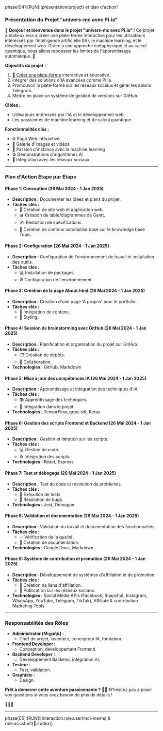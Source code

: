 phase[04]:[RUN]:[présentation(project) et plan d'action]

### Présentation du Projet "univers-mc avec Pi.ia"

👋 **Bonjour et bienvenue dans le projet "univers-mc avec Pi.ia" !** Ce projet ambitieux vise à créer une plate-forme interactive pour les utilisateurs intéressés par l'intelligence artificielle (IA), le machine learning, et le développement web. Grâce à une approche métaphysique et au calcul quantique, nous allons repousser les limites de l'apprentissage automatique. 🚀

**Objectifs du projet :**
1. [🔗 Créer une plate-forme](https://univers-mc.cloud/) interactive et éducative.
2. Intégrer des solutions d'IA avancées comme Pi.ia.
3. Promouvoir la plate-forme sur les réseaux sociaux et gérer les salons Telegram.
4. Mettre en place un système de gestion de versions sur GitHub.

**Cibles :**
- Utilisateurs intéressés par l'IA et le développement web.
- Les passionnés de machine learning et de calcul quantique.

**Fonctionnalités clés :**
- 🌐 Page Web interactive
- 📸 Galerie d'images et vidéos
- 🧠 Passion d'instance avec la machine learning
- ⚙️ Démonstrations d'algorithmes AI
- 📲 Intégration avec les réseaux sociaux

---

### Plan d'Action Étape par Étape

#### Phase 1: Conception (26 Mai 2024 - 1 Jan 2025)
- **Description :** Documenter les idées et plans du projet.
- **Tâches clés :**
  - 📄 Création de site web et application web.
  - 📊 Création de table/diagrammes de Gantt.
  - ✍️ Rédaction de spécifications.
  - 📝 Création de contenu automatisé basé sur le knowledge base Topic.

#### Phase 2: Configuration (26 Mai 2024 - 1 Jan 2025)
- **Description :** Configuration de l'environnement de travail et installation des outils.
- **Tâches clés :**
  - 💻 Installation de packages.
  - ⚙️ Configuration de l'environnement.

#### Phase 3: Création de la page About.html (26 Mai 2024 - 1 Jan 2025)
- **Description :** Création d'une page 'À propos' pour le portfolio.
- **Tâches clés :**
  - 📝 Intégration de contenu.
  - 🎨 Styling.

#### Phase 4: Session de brainstorming avec GitHub (26 Mai 2024 - 1 Jan 2025)
- **Description :** Planification et organisation du projet sur GitHub.
- **Tâches clés :**
  - 🗂️ Création de dépôts.
  - 🤝 Collaboration.
- **Technologies :** GitHub, Markdown

#### Phase 5: Mise à jour des compétences IA (26 Mai 2024 - 1 Jan 2025)
- **Description :** Apprentissage et intégration des techniques d'IA.
- **Tâches clés :**
  - 📚 Apprentissage des techniques.
  - 🧩 Intégration dans le projet.
- **Technologies :** TensorFlow, groq-sdl, Keras

#### Phase 6: Gestion des scripts Frontend et Backend (26 Mai 2024 - 1 Jan 2025)
- **Description :** Gestion et itération sur les scripts.
- **Tâches clés :**
  - 💻 Gestion de code.
  - ⚙️ Intégration des scripts.
- **Technologies :** React, Express

#### Phase 7: Test et débogage (26 Mai 2024 - 1 Jan 2025)
- **Description :** Test du code et résolution de problèmes.
- **Tâches clés :**
  - 🧪 Exécution de tests.
  - 🐞 Résolution de bugs.
- **Technologies :** Jest, Debugger

#### Phase 8: Validation et documentation (26 Mai 2024 - 1 Jan 2025)
- **Description :** Validation du travail et documentation des fonctionnalités.
- **Tâches clés :**
  - ✅ Vérification de la qualité.
  - 📝 Création de documentation.
- **Technologies :** Google Docs, Markdown

#### Phase 9: Système de contribution et promotion (26 Mai 2024 - 1 Jan 2025)
- **Description :** Développement de systèmes d'affiliation et de promotion.
- **Tâches clés :**
  - 🔗 Création de liens d'affiliation.
  - 📢 Publication sur les réseaux sociaux.
- **Technologies :** Social Media APIs (Facebook, Snapchat, Instagram, WhatsApp, YouTube, Telegram, TikTok), Affiliate & contribution Marketing Tools

---

### Responsabilités des Rôles

- **Administrator (Μιχαήλ) :**
  - Chef de projet, inventeur, concepteur IA, fondateur.
- **Frontend Developer :**
  - Conception, développement Frontend.
- **Backend Developer :**
  - Développement Backend, intégration AI.
- **Testeur :**
  - Test, validation.
- **Graphiste :**
  - Design.

**Prêt à démarrer cette aventure passionnante ?** 🤖💡 N'hésitez pas à poser vos questions si vous avez besoin de plus de détails ! 

💬💬💬

---

phase[05]:[RUN]:[interaction.role:user(moi-meme) & role:assistant(📔.codex)]